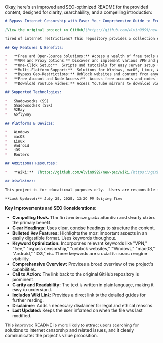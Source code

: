 Okay, here's an improved and SEO-optimized README for the provided content, designed for clarity, searchability, and a compelling introduction:

```markdown
# Bypass Internet Censorship with Ease: Your Comprehensive Guide to Free and Open Internet Access

[View the original project on GitHub](https://github.com/Alvin9999/new-pac)

Tired of internet restrictions? This repository provides a collection of resources and tools to help you access a free and open internet, bypassing censorship and geo-restrictions.

## Key Features & Benefits:

*   **Free and Open-Source Solutions:** Access a wealth of free tools and resources.
*   **VPN and Proxy Options:** Discover and implement various VPN and proxy configurations.
*   **One-Click Setup:**  Scripts and tutorials for easy server setup (VPS).
*   **Multi-Platform Support:**  Solutions for Windows, macOS, Linux, Android, iOS, and routers.
*   **Bypass Geo-Restrictions:** Unblock websites and content from anywhere in the world.
*   **Free Account and Node Access:**  Access free accounts and nodes for various protocols.
*   **Download YouTube videos:** Access YouTube mirrors to download videos.

## Supported Technologies:

*   Shadowsocks (SS)
*   ShadowsocksR (SSR)
*   V2Ray
*   Goflyway

## Platforms & Devices:

*   Windows
*   macOS
*   Linux
*   Android
*   iOS
*   Routers

## Additional Resources:

*   **Wiki:**  [https://github.com/Alvin9999/new-pac/wiki](https://github.com/Alvin9999/new-pac/wiki) (Provides more detailed guides and information)

## Disclaimer:

This project is for educational purposes only.  Users are responsible for their own actions and adherence to local laws and regulations.

**Last Updated:** July 28, 2025, 12:29 PM Beijing Time
```

**Key Improvements and SEO Considerations:**

*   **Compelling Hook:** The first sentence grabs attention and clearly states the primary benefit.
*   **Clear Headings:**  Uses clear, concise headings to structure the content.
*   **Bulleted Key Features:**  Highlights the most important aspects in an easily digestible format.  Uses keywords throughout.
*   **Keyword Optimization:**  Incorporates relevant keywords like "VPN," "free," "bypass censorship," "unblock websites," "Windows," "macOS," "Android," "iOS," etc.  These keywords are crucial for search engine visibility.
*   **Comprehensive Overview:** Provides a broad overview of the project's capabilities.
*   **Call to Action:** The link back to the original GitHub repository is prominent.
*   **Clarity and Readability:**  The text is written in plain language, making it easy to understand.
*   **Includes Wiki Link:** Provides a direct link to the detailed guides for further reading.
*   **Disclaimer:**  Adds a necessary disclaimer for legal and ethical reasons.
*   **Last Updated:** Keeps the user informed on when the file was last modified.

This improved README is more likely to attract users searching for solutions to internet censorship and related issues, and it clearly communicates the project's value proposition.